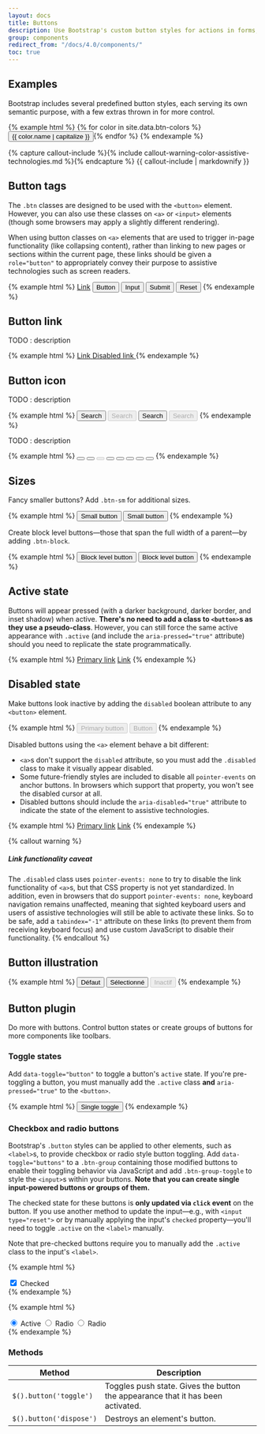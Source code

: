 ```yaml
---
layout: docs
title: Buttons
description: Use Bootstrap's custom button styles for actions in forms, dialogs, and more with support for multiple sizes, states, and more.
group: components
redirect_from: "/docs/4.0/components/"
toc: true
---
```


## Examples

Bootstrap includes several predefined button styles, each serving its own semantic purpose, with a few extras thrown in for more control.

{% example html %}
{% for color in site.data.btn-colors %}
<button type="button" class="btn btn-{{ color.name }}">{{ color.name | capitalize }}</button>{% endfor %}
{% endexample %}

{% capture callout-include %}{% include callout-warning-color-assistive-technologies.md %}{% endcapture %}
{{ callout-include | markdownify }}

## Button tags

The `.btn` classes are designed to be used with the `<button>` element. However, you can also use these classes on `<a>` or `<input>` elements (though some browsers may apply a slightly different rendering).

When using button classes on `<a>` elements that are used to trigger in-page functionality (like collapsing content), rather than linking to new pages or sections within the current page, these links should be given a `role="button"` to appropriately convey their purpose to assistive technologies such as screen readers.

{% example html %}
<a class="btn btn-primary" href="#" role="button">Link</a>
<button class="btn btn-primary" type="submit">Button</button>
<input class="btn btn-primary" type="button" value="Input">
<input class="btn btn-primary" type="submit" value="Submit">
<input class="btn btn-primary" type="reset" value="Reset">
{% endexample %}

## Button link

TODO : description

{% example html %}
<a href="#" class="btn btn-link"><span>Link</span> <i class="icons-share icon-size-x75 ml-2"></i></a>
<a href="#" class="btn btn-link disabled"><span>Disabled link</span> <i class="icons-share icon-size-x75 ml-2"></i></a>
{% endexample %}

## Button icon

TODO : description

{% example html %}
<button type="button" class="btn btn-only-icon btn-primary">
  <span class="sr-only">Search</span>
  <i class="icons-search"></i>
</button>
<button type="button" class="btn btn-only-icon btn-primary" disabled>
  <span class="sr-only">Search</span>
  <i class="icons-search"></i>
</button>
<button type="button" class="btn btn-only-icon btn-white">
  <span class="sr-only">Search</span>
  <i class="icons-search"></i>
</button>
<button type="button" class="btn btn-only-icon btn-white" disabled>
  <span class="sr-only">Search</span>
  <i class="icons-search"></i>
</button>
{% endexample %}

TODO : description

{% example html %}
<button type="button" class="btn-rounded btn-rounded-white box-shadow"><i class="icons-arrow-prev"></i></button>
<button type="button" class="btn-rounded btn-rounded-white box-shadow"><i class="icons-arrow-next"></i></button>
<button type="button" class="btn-rounded btn-rounded-white box-shadow" disabled><i class="icons-arrow-prev"></i></button>
<button type="button" class="btn-rounded btn-rounded-primary"><i class="icons-share"></i></button>
<button type="button" class="btn-rounded btn-rounded-facebook"><i class="icons-close"></i></button>
<button type="button" class="btn-rounded btn-rounded-twitter"><i class="icons-close"></i></button>
<button type="button" class="btn-rounded btn-rounded-linkedin"><i class="icons-close"></i></button>
<button type="button" class="btn-rounded btn-rounded-youtube"><i class="icons-close"></i></button>
{% endexample %}

## Sizes

Fancy smaller buttons? Add `.btn-sm` for additional sizes.

{% example html %}
<button type="button" class="btn btn-primary btn-sm">Small button</button>
<button type="button" class="btn btn-secondary btn-sm">Small button</button>
{% endexample %}

Create block level buttons—those that span the full width of a parent—by adding `.btn-block`.

{% example html %}
<button type="button" class="btn btn-primary btn-block">Block level button</button>
<button type="button" class="btn btn-secondary btn-block">Block level button</button>
{% endexample %}

## Active state

Buttons will appear pressed (with a darker background, darker border, and inset shadow) when active. **There's no need to add a class to `<button>`s as they use a pseudo-class**. However, you can still force the same active appearance with `.active` (and include the <code>aria-pressed="true"</code> attribute) should you need to replicate the state programmatically.

{% example html %}
<a href="#" class="btn btn-primary active" role="button" aria-pressed="true">Primary link</a>
<a href="#" class="btn btn-secondary active" role="button" aria-pressed="true">Link</a>
{% endexample %}

## Disabled state

Make buttons look inactive by adding the `disabled` boolean attribute to any `<button>` element.

{% example html %}
<button type="button" class="btn btn-primary" disabled>Primary button</button>
<button type="button" class="btn btn-secondary" disabled>Button</button>
{% endexample %}

Disabled buttons using the `<a>` element behave a bit different:

- `<a>`s don't support the `disabled` attribute, so you must add the `.disabled` class to make it visually appear disabled.
- Some future-friendly styles are included to disable all `pointer-events` on anchor buttons. In browsers which support that property, you won't see the disabled cursor at all.
- Disabled buttons should include the `aria-disabled="true"` attribute to indicate the state of the element to assistive technologies.

{% example html %}
<a href="#" class="btn btn-primary disabled" role="button" aria-disabled="true">Primary link</a>
<a href="#" class="btn btn-secondary disabled" role="button" aria-disabled="true">Link</a>
{% endexample %}

{% callout warning %}
##### Link functionality caveat

The `.disabled` class uses `pointer-events: none` to try to disable the link functionality of `<a>`s, but that CSS property is not yet standardized. In addition, even in browsers that do support `pointer-events: none`, keyboard navigation remains unaffected, meaning that sighted keyboard users and users of assistive technologies will still be able to activate these links. So to be safe, add a `tabindex="-1"` attribute on these links (to prevent them from receiving keyboard focus) and use custom JavaScript to disable their functionality.
{% endcallout %}

## Button illustration

{% example html %}
<button type="button" class="btn btn-card" data-toggle="button">
  <i class="icons-earth-underline icon-size-4x50"></i>
  <span>Défaut</span>
</button>
<button type="button" class="btn btn-card active" data-toggle="button">
  <i class="icons-earth-underline icon-size-4x50"></i>
  <span>Sélectionné</span>
</button>
<button type="button" class="btn btn-card" data-toggle="button" disabled>
  <i class="icons-earth-underline icon-size-4x50"></i>
  <span>Inactif</span>
</button>
{% endexample %}

## Button plugin

Do more with buttons. Control button states or create groups of buttons for more components like toolbars.

### Toggle states

Add `data-toggle="button"` to toggle a button's `active` state. If you're pre-toggling a button, you must manually add the `.active` class **and** `aria-pressed="true"` to the `<button>`.

{% example html %}
<button type="button" class="btn btn-primary" data-toggle="button" aria-pressed="false" autocomplete="off">
  Single toggle
</button>
{% endexample %}

### Checkbox and radio buttons

Bootstrap's `.button` styles can be applied to other elements, such as `<label>`s, to provide checkbox or radio style button toggling. Add `data-toggle="buttons"` to a `.btn-group` containing those modified buttons to enable their toggling behavior via JavaScript and add `.btn-group-toggle` to style the `<input>`s within your buttons. **Note that you can create single input-powered buttons or groups of them.**

The checked state for these buttons is **only updated via `click` event** on the button. If you use another method to update the input—e.g., with `<input type="reset">` or by manually applying the input's `checked` property—you'll need to toggle `.active` on the `<label>` manually.

Note that pre-checked buttons require you to manually add the `.active` class to the input's `<label>`.

{% example html %}
<div class="btn-group-toggle" data-toggle="buttons">
  <label class="btn btn-secondary active">
    <input type="checkbox" checked autocomplete="off"> Checked
  </label>
</div>
{% endexample %}

{% example html %}
<div class="btn-group btn-group-toggle" data-toggle="buttons">
  <label class="btn btn-secondary active">
    <input type="radio" name="options" id="option1" autocomplete="off" checked> Active
  </label>
  <label class="btn btn-secondary">
    <input type="radio" name="options" id="option2" autocomplete="off"> Radio
  </label>
  <label class="btn btn-secondary">
    <input type="radio" name="options" id="option3" autocomplete="off"> Radio
  </label>
</div>
{% endexample %}

### Methods

| Method | Description |
| --- | --- |
| `$().button('toggle')` | Toggles push state. Gives the button the appearance that it has been activated. |
| `$().button('dispose')` | Destroys an element's button. |
